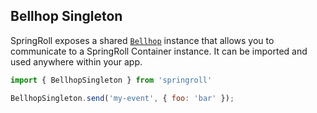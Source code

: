 ## Bellhop Singleton
SpringRoll exposes a shared [`Bellhop`](https://github.com/SpringRoll/Bellhop) instance that allows you to communicate to a SpringRoll Container instance.
It can be imported and used anywhere within your app.

```javascript
import { BellhopSingleton } from 'springroll'

BellhopSingleton.send('my-event', { foo: 'bar' });
```
